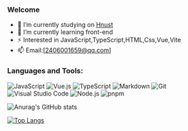 ### Welcome

- 🔭 I’m currently studying on [Hnust](https://www.hnust.edu.cn/)
- 🌱 I’m currently learning front-end
- ⚡ Interested in JavaScript,TypeScript,HTML,Css,Vue,Vite
- 📫 Email:[2406001659@qq.com]



### Languages and Tools:

![JavaScript](https://img.shields.io/badge/JavaScript-F7DF1E?style=flat-square&logo=JavaScript&logoColor=white)
![Vue.js](https://img.shields.io/badge/Vue.js-4FC08D?style=flat-square&logo=Vue.js&logoColor=white)
![TypeScript](https://img.shields.io/badge/TypeScript-2f74c0?style=flat-square&logo=TypeScript&logoColor=white)
![Markdown](https://img.shields.io/badge/MarkDown-2C8EBB?style=flat-square&logo=Markdown&logoColor=white)
![Git](https://img.shields.io/badge/Git-F05032?style=flat-square&logo=Git&logoColor=white)
![Visual Studio Code](https://img.shields.io/badge/Visual_Studio_Code-23aaf2?style=flat-square&logo=Visual-Studio-Code&logoColor=white)
![Node.js](https://img.shields.io/badge/Node.js-339933?style=flat-square&logo=Node.js&logoColor=white)
![pnpm](https://img.shields.io/badge/pnpm-f69220?style=flat-square&logo=pnpm&logoColor=white)


![Anurag's GitHub stats](https://github-readme-stats.vercel.app/api?username=thosewhoyoulove&show_icons=true&theme=tokyonight)



[![Top Langs](https://github-readme-stats.vercel.app/api/top-langs/?username=thosewhoyoulove&layout=compact)](https://github.com/anuraghazra/github-readme-stats)





<div style='display: none'>
![github contribution grid snake animation](https://raw.githubusercontent.com/thosewhoyoulove/thosewhoyoulove/output/github-contribution-grid-snake.svg)
</div>


